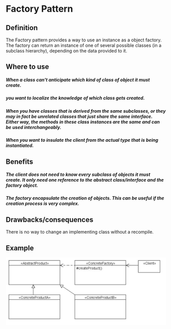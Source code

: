 # Factory Pattern

## Definition
The Factory pattern provides a way to use an instance as a object factory.
The factory can return an instance of one of several possible classes (in a
subclass hierarchy), depending on the data provided to it.

## Where to use
##### When a class can't anticipate which kind of class of object it must create.
##### you want to localize the knowledge of which class gets created.
##### When you have classes that is derived from the same subclasses, or they may in fact be unrelated classes that just share the same interface. Either way, the methods in these class instances are the same and can be used interchangeably.
##### When you want to insulate the client from the actual type that is being instantiated.

## Benefits
##### The client does not need to know every subclass of objects it must create. It only need one reference to the abstract class/interface and the factory object.
##### The factory encapsulate the creation of objects. This can be useful if the creation process is very complex.
## Drawbacks/consequences
There is no way to change an implementing class without a recompile.

## Example
![UML](../../images/factory1.png)